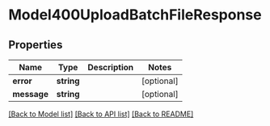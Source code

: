 # Model400UploadBatchFileResponse

## Properties
Name | Type | Description | Notes
------------ | ------------- | ------------- | -------------
**error** | **string** |  | [optional] 
**message** | **string** |  | [optional] 

[[Back to Model list]](../README.md#documentation-for-models) [[Back to API list]](../README.md#documentation-for-api-endpoints) [[Back to README]](../README.md)


